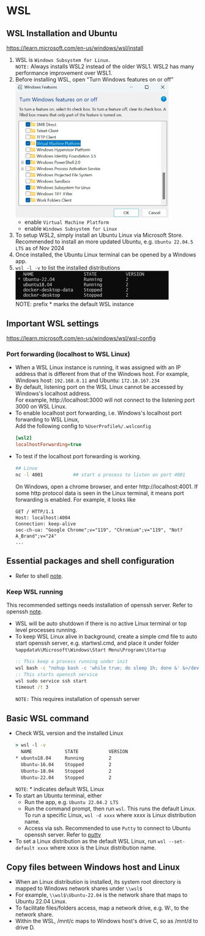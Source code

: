 # WSL

## WSL Installation and Ubuntu
https://learn.microsoft.com/en-us/windows/wsl/install
1. WSL is `Windows Subsystem for Linux`.  
   `NOTE:` Always installs WSL2 instead of the older WSL1.  WSL2 has many performance improvement over WSL1.
1. Before installing WSL, open "Turn Windows features on or off"  
   <img src="../images/turnWindowsFeaturesOnOrOff.png" width="400">
   - enable `Virtual Machine Platform`
   - enable `Windows Subsystem for Linux`
1. To setup WSL2, simply install an Ubuntu Linux via Microsoft Store.  
   Recommended to install an more updated Ubuntu, e.g. `Ubuntu 22.04.5 LTS` as of Nov 2024
1. Once installed, the Ubuntu Linux terminal can be opened by a Windows app.
1. `wsl -l -v` to list the installed distributions  
   <img src="../images/wslListDistros.png" width="400">  
   NOTE: prefix * marks the default WSL instance


## Important WSL settings
https://learn.microsoft.com/en-us/windows/wsl/wsl-config
### Port forwarding (localhost to WSL Linux)  
- When a WSL Linux instance is running, it was assigned with an IP address that is different from that of the Windows host.  For example, Windows host: `192.168.0.11` and Ubuntu: `172.18.167.234`
- By default, listening port on the WSL Linux cannot be accessed by Windows's localhost address.  
  For example, http://localhost:3000 will not connect to the listening port 3000 on WSL Linux.
- To enable localhost port forwarding, i.e. Windows's localhost port forwarding to WSL Linux,  
  Add the following config to `%UserProfile%/.wslconfig`
  ```ini
  [wsl2]
  localhostForwarding=true
  ```
- To test if the localhost port forwarding is working.  
  ```bash
  ## Linux
  nc -l 4001           ## start a process to listen on port 4001
  ```  
  On Windows, open a chrome browser, and enter http://localhost:4001. If some http protocol data is seen in the Linux terminal, it means port forwarding is enabled.  For example, it looks like  
  ```
  GET / HTTP/1.1
  Host: localhost:4004
  Connection: keep-alive
  sec-ch-ua: "Google Chrome";v="119", "Chromium";v="119", "Not?A_Brand";v="24"
  ...
  ```

## Essential packages and shell configuration
- Refer to shell [note](../ubuntu/shell.md).

### Keep WSL running
This recommended settings needs installation of openssh server. Refer to openssh [note](../ubuntu/openssh.md).
- WSL will be auto shutdown if there is no active Linux terminal or top level processes running.
- To keep WSL Linux alive in background, create a simple cmd file to auto start openssh server, e.g. startwsl.cmd, and place it under folder `%appdata%\Microsoft\Windows\Start Menu\Programs\Startup`  
  ```cmd
  :: This keep a process running under init
  wsl bash -c "nohup bash -c 'while true; do sleep 1h; done &' &>/dev/null "
  :: This starts openssh service
  wsl sudo service ssh start
  timeout /t 3
  ```  
  `NOTE:` This requires installation of openssh server 


## Basic WSL command
- Check WSL version and the installed Linux  
  ```cmd
  > wsl -l -v                       
    NAME            STATE           VERSION
  * ubuntu18.04     Running         2
    Ubuntu-16.04    Stopped         2
    Ubuntu-18.04    Stopped         2
    Ubuntu-22.04    Stopped         2  
  ```  
  `NOTE`: * indicates default WSL Linux 
- To start an Ubuntu terminal, either  
  -  Run the app, e.g. `Ubuntu 22.04.2 LTS`
  -  Run the command prompt, then run `wsl`.  This runs the default Linux.  
     To run a specific Linux, `wsl -d xxxx` where xxxx is Linux distribution name.
  -  Access via ssh.  Recommended to use `Putty` to connect to Ubuntu openssh server. Refer to [putty](./putty.md)
- To set a Linux distribution as the default WSL Linux, run `wsl --set-default xxxx` where xxxx is the Linux distribution name.

## Copy files between Windows host and Linux
- When an Linux distribution is installed, its system root directory is mapped to Windows network shares under `\\wsl$`
- For example, `\\wsl$\Ubuntu-22.04` is the network share that maps to Ubuntu 22.04 Linux.
- To facilitate files/folders access, map a network drive, e.g. W:\, to the network share.
- Within the WSL, /mnt/c maps to Windows host's drive C, so as /mnt/d to drive D.